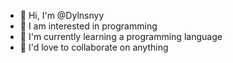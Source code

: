 - 👋 Hi, I'm @Dylnsnyy
- 👀 I am interested in programming
- 🌱 I'm currently learning a programming language
- 💞️ I'd love to collaborate on anything
<!---
Dylnsnyy/Dylnsnyy is a ✨ special ✨ repository because its `README.md` (this file) appears on your GitHub profile.
You can click the Preview link to take a look at your changes.
--->
